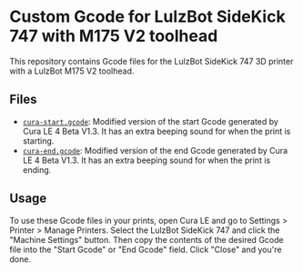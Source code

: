 # Custom Gcode for LulzBot SideKick 747 with M175 V2 toolhead

This repository contains Gcode files for the LulzBot SideKick 747 3D printer with a LulzBot M175 V2 toolhead.

## Files

- [`cura-start.gcode`](cura-start.gcode): Modified version of the start Gcode generated by Cura LE 4 Beta V1.3. It has an extra beeping sound for when the print is starting.
- [`cura-end.gcode`](cura-end.gcode): Modified version of the end Gcode generated by Cura LE 4 Beta V1.3. It has an extra beeping sound for when the print is ending.

## Usage

To use these Gcode files in your prints, open Cura LE and go to Settings > Printer > Manage Printers. Select the LulzBot SideKick 747 and click the "Machine Settings" button. Then copy the contents of the desired Gcode file into the "Start Gcode" or "End Gcode" field. Click "Close" and you're done.
